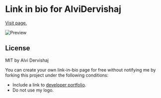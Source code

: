 # Link in bio for AlviDervishaj

[Visit page.](https://alvi-links.vercel.app/)

![Preview](https://user-images.githubusercontent.com/58639728/181233854-08c74d75-0fcf-48a1-b84b-3bc69e72dc11.png)


## License
MIT by Alvi Dervishaj

You can create your own link-in-bio page for free without notifying me by forking this project under the following conditions:
 - Include a link to [developer portfolio](https://alvi-portfolio.vercel.app/).
 - Do not use my logo.
